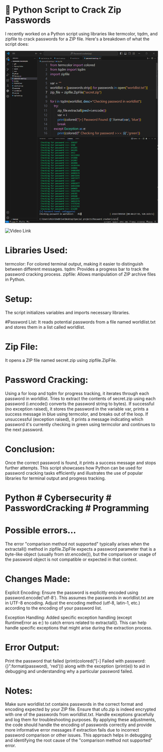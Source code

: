 # 🔐 Python Script to Crack Zip Passwords

I recently worked on a Python script using libraries like termcolor, tqdm, and zipfile to crack passwords for a ZIP file. Here's a breakdown of what the script does:

![screenshot](passcrack.png)

![Video Link]([](https://github.com/ambroz72/password-cracker-for-zip-file/blob/master/passwordcrack.mp4))


# Libraries Used:
termcolor: For colored terminal output, making it easier to distinguish between different messages.
tqdm: Provides a progress bar to track the password cracking process.
zipfile: Allows manipulation of ZIP archive files in Python.

# Setup:
The script initializes variables and imports necessary libraries.

#Password List:
It reads potential passwords from a file named worldlist.txt and stores them in a list called worldlist.

# Zip File:
It opens a ZIP file named secret.zip using zipfile.ZipFile.

# Password Cracking:
Using a for loop and tqdm for progress tracking, it iterates through each password in worldlist.
Tries to extract the contents of secret.zip using each password (i.encode() converts the password string to bytes).
If successful (no exception raised), it stores the password in the variable var, prints a success message in blue using termcolor, and breaks out of the loop.
If unsuccessful (exception raised), it prints a message indicating which password it's currently checking in green using termcolor and continues to the next password.

# Conclusion:

Once the correct password is found, it prints a success message and stops further attempts.
This script showcases how Python can be used for password cracking tasks efficiently and illustrates the use of popular libraries for terminal output and progress tracking.

# Python # Cybersecurity # PasswordCracking # Programming

# Possible errors...
 
The error "comparison method not supported" typically arises when the extractall() method in zipfile.ZipFile expects a password parameter that is a byte-like object (usually from str.encode()),
but the comparison or usage of the password object is not compatible or expected in that context.

# Changes Made:
Explicit Encoding: Ensure the password is explicitly encoded using password.encode('utf-8'). This assumes the passwords in worldlist.txt are in UTF-8 encoding.
Adjust the encoding method (utf-8, latin-1, etc.) according to the encoding of your password list.

Exception Handling: Added specific exception handling (except RuntimeError as e:) to catch errors related to extractall().
This can help handle specific exceptions that might arise during the extraction process.

# Error Output: 
Print the password that failed (print(colored("[-] Failed with password: {}".format(password), 'red'))) along with the exception (print(e)) to aid in debugging and understanding why a particular password failed.

# Notes:
Make sure worldlist.txt contains passwords in the correct format and encoding expected by your ZIP file.
Ensure that ufo.zip is indeed encrypted with one of the passwords from worldlist.txt.
Handle exceptions gracefully and log them for troubleshooting purposes.
By applying these adjustments, the code should handle the encoding of passwords correctly and provide more informative error messages if extraction fails due to incorrect password comparison or other issues. 
This approach helps in debugging and identifying the root cause of the "comparison method not supported" error.
